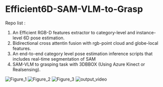 # Efficient6D-SAM-VLM-to-Grasp
Repo list : 

1. An Efficient RGB-D features extractor to category-level and instance-level 6D pose estimation.
2. Bidirectional cross attentin fusion with rgb-point cloud and globe-local features. 
3. An end-to-end category level pose estimation inference scripts that includes real-time segmentation of SAM
4. SAM-VLM to grasping task with 3DBBOX (Using Azure Kinect or Realsensing).

   
![Figure_1](https://github.com/houph4/Efficient6D-SAM-VLM-to-Grasping-task/assets/90714020/a4f72f66-477e-43bf-aac8-8ebccfcee4e7)
![Figure_2](https://github.com/houph4/Efficient6D-SAM-VLM-to-Grasping-task/assets/90714020/a9ceaa92-3c4e-42ee-b5dd-bee74f6247b9)
![Figure_3](https://github.com/houph4/Efficient6D-SAM-VLM-to-Grasping-task/assets/90714020/574d96d4-51ae-4c38-b615-799dec31d0c7)
![output_video](https://github.com/houph4/Efficient6D-SAM-VLM-to-Grasping-task/assets/90714020/a6a887d7-95bc-4993-a1be-d33d1fde10dc)
